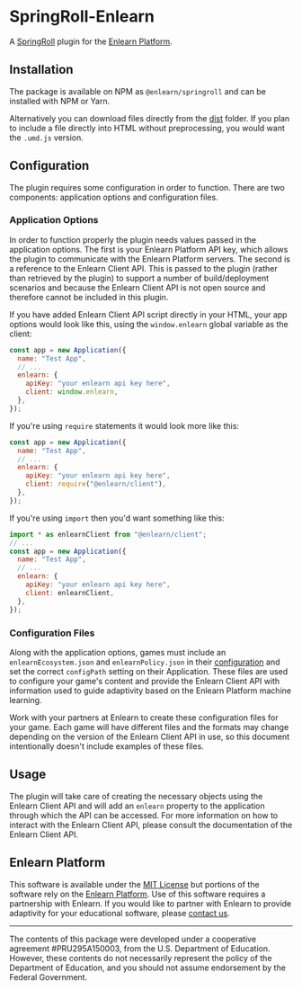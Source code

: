 # SpringRoll-Enlearn

A [SpringRoll](http://springroll.io) plugin for the [Enlearn Platform](https://www.enlearn.org).

## Installation

The package is available on NPM as `@enlearn/springroll` and can be installed with NPM or Yarn.

Alternatively you can download files directly from the [dist](dist) folder. If you plan to include a file directly into HTML without preprocessing, you would want the `.umd.js` version.

## Configuration

The plugin requires some configuration in order to function. There are two components: application options and configuration files.

### Application Options

In order to function properly the plugin needs values passed in the application options. The first is your Enlearn Platform API key, which allows the plugin to communicate with the Enlearn Platform servers. The second is a reference to the Enlearn Client API. This is passed to the plugin (rather than retrieved by the plugin) to support a number of build/deployment scenarios and because the Enlearn Client API is not open source and therefore cannot be included in this plugin.

If you have added Enlearn Client API script directly in your HTML, your app options would look like this, using the `window.enlearn` global variable as the client:

```javascript
const app = new Application({
  name: "Test App",
  // ...
  enlearn: {
    apiKey: "your enlearn api key here",
    client: window.enlearn,
  },
});
```

If you're using `require` statements it would look more like this:

```javascript
const app = new Application({
  name: "Test App",
  // ...
  enlearn: {
    apiKey: "your enlearn api key here",
    client: require("@enlearn/client"),
  },
});
```

If you're using `import` then you'd want something like this:

```javascript
import * as enlearnClient from "@enlearn/client";
// ...
const app = new Application({
  name: "Test App",
  // ...
  enlearn: {
    apiKey: "your enlearn api key here",
    client: enlearnClient,
  },
});
```

### Configuration Files

Along with the application options, games must include an `enlearnEcosystem.json` and `enlearnPolicy.json` in their [configuration](https://github.com/SpringRoll/SpringRoll/wiki/Config-System) and set the correct `configPath` setting on their Application. These files are used to configure your game's content and provide the Enlearn Client API with information used to guide adaptivity based on the Enlearn Platform machine learning.

Work with your partners at Enlearn to create these configuration files for your game. Each game will have different files and the formats may change depending on the version of the Enlearn Client API in use, so this document intentionally doesn't include examples of these files.

## Usage

The plugin will take care of creating the necessary objects using the Enlearn Client API and will add an `enlearn` property to the application through which the API can be accessed. For more information on how to interact with the Enlearn Client API, please consult the documentation of the Enlearn Client API.

## Enlearn Platform

This software is available under the [MIT License](LICENSE) but portions of the software rely on the [Enlearn Platform](https://www.enlearn.org). Use of this software requires a partnership with Enlearn. If you would like to partner with Enlearn to provide adaptivity for your educational software, please [contact us](https://www.enlearn.org/contact).

---

The contents of this package were developed under a cooperative agreement #PRU295A150003, from the U.S. Department of Education. However, these contents do not necessarily represent the policy of the Department of Education, and you should not assume endorsement by the Federal Government.
